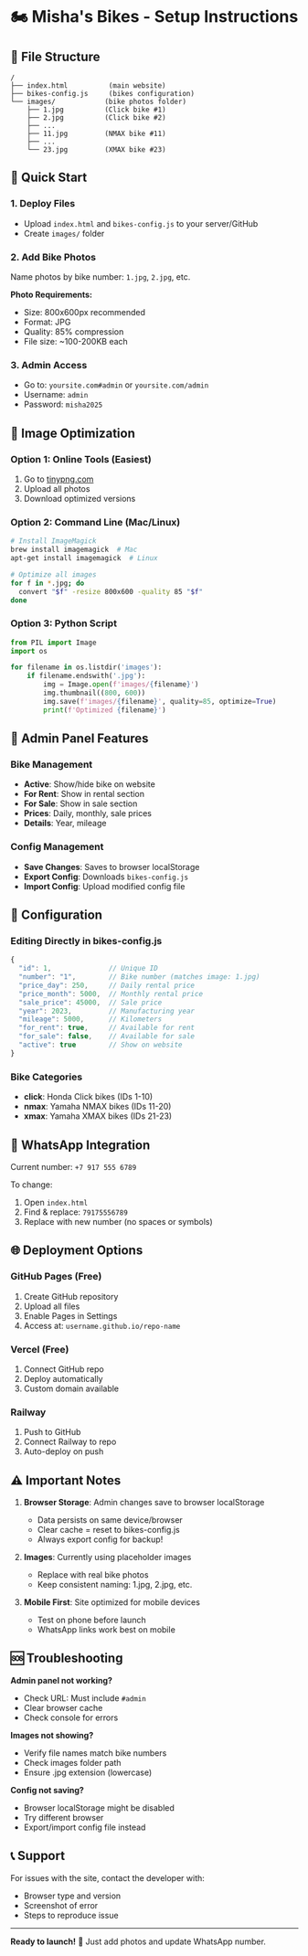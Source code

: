 # 🏍️ Misha's Bikes - Setup Instructions

## 📁 File Structure
```
/
├── index.html          (main website)
├── bikes-config.js     (bikes configuration)
└── images/            (bike photos folder)
    ├── 1.jpg          (Click bike #1)
    ├── 2.jpg          (Click bike #2)
    ├── ...
    ├── 11.jpg         (NMAX bike #11)
    ├── ...
    └── 23.jpg         (XMAX bike #23)
```

## 🚀 Quick Start

### 1. **Deploy Files**
- Upload `index.html` and `bikes-config.js` to your server/GitHub
- Create `images/` folder

### 2. **Add Bike Photos**
Name photos by bike number: `1.jpg`, `2.jpg`, etc.

**Photo Requirements:**
- Size: 800x600px recommended
- Format: JPG
- Quality: 85% compression
- File size: ~100-200KB each

### 3. **Admin Access**
- Go to: `yoursite.com#admin` or `yoursite.com/admin`
- Username: `admin`
- Password: `misha2025`

## 📸 Image Optimization

### Option 1: Online Tools (Easiest)
1. Go to [tinypng.com](https://tinypng.com)
2. Upload all photos
3. Download optimized versions

### Option 2: Command Line (Mac/Linux)
```bash
# Install ImageMagick
brew install imagemagick  # Mac
apt-get install imagemagick  # Linux

# Optimize all images
for f in *.jpg; do 
  convert "$f" -resize 800x600 -quality 85 "$f"
done
```

### Option 3: Python Script
```python
from PIL import Image
import os

for filename in os.listdir('images'):
    if filename.endswith('.jpg'):
        img = Image.open(f'images/{filename}')
        img.thumbnail((800, 600))
        img.save(f'images/{filename}', quality=85, optimize=True)
        print(f'Optimized {filename}')
```

## 🎨 Admin Panel Features

### Bike Management
- **Active**: Show/hide bike on website
- **For Rent**: Show in rental section
- **For Sale**: Show in sale section
- **Prices**: Daily, monthly, sale prices
- **Details**: Year, mileage

### Config Management
- **Save Changes**: Saves to browser localStorage
- **Export Config**: Downloads `bikes-config.js`
- **Import Config**: Upload modified config file

## 🔧 Configuration

### Editing Directly in bikes-config.js
```javascript
{
  "id": 1,              // Unique ID
  "number": "1",        // Bike number (matches image: 1.jpg)
  "price_day": 250,     // Daily rental price
  "price_month": 5000,  // Monthly rental price
  "sale_price": 45000,  // Sale price
  "year": 2023,         // Manufacturing year
  "mileage": 5000,      // Kilometers
  "for_rent": true,     // Available for rent
  "for_sale": false,    // Available for sale
  "active": true        // Show on website
}
```

### Bike Categories
- **click**: Honda Click bikes (IDs 1-10)
- **nmax**: Yamaha NMAX bikes (IDs 11-20)
- **xmax**: Yamaha XMAX bikes (IDs 21-23)

## 📱 WhatsApp Integration

Current number: `+7 917 555 6789`

To change:
1. Open `index.html`
2. Find & replace: `79175556789`
3. Replace with new number (no spaces or symbols)

## 🌐 Deployment Options

### GitHub Pages (Free)
1. Create GitHub repository
2. Upload all files
3. Enable Pages in Settings
4. Access at: `username.github.io/repo-name`

### Vercel (Free)
1. Connect GitHub repo
2. Deploy automatically
3. Custom domain available

### Railway
1. Push to GitHub
2. Connect Railway to repo
3. Auto-deploy on push

## ⚠️ Important Notes

1. **Browser Storage**: Admin changes save to browser localStorage
   - Data persists on same device/browser
   - Clear cache = reset to bikes-config.js
   - Always export config for backup!

2. **Images**: Currently using placeholder images
   - Replace with real bike photos
   - Keep consistent naming: 1.jpg, 2.jpg, etc.

3. **Mobile First**: Site optimized for mobile devices
   - Test on phone before launch
   - WhatsApp links work best on mobile

## 🆘 Troubleshooting

**Admin panel not working?**
- Check URL: Must include `#admin`
- Clear browser cache
- Check console for errors

**Images not showing?**
- Verify file names match bike numbers
- Check images folder path
- Ensure .jpg extension (lowercase)

**Config not saving?**
- Browser localStorage might be disabled
- Try different browser
- Export/import config file instead

## 📞 Support

For issues with the site, contact the developer with:
- Browser type and version
- Screenshot of error
- Steps to reproduce issue

---

**Ready to launch!** 🚀 Just add photos and update WhatsApp number.